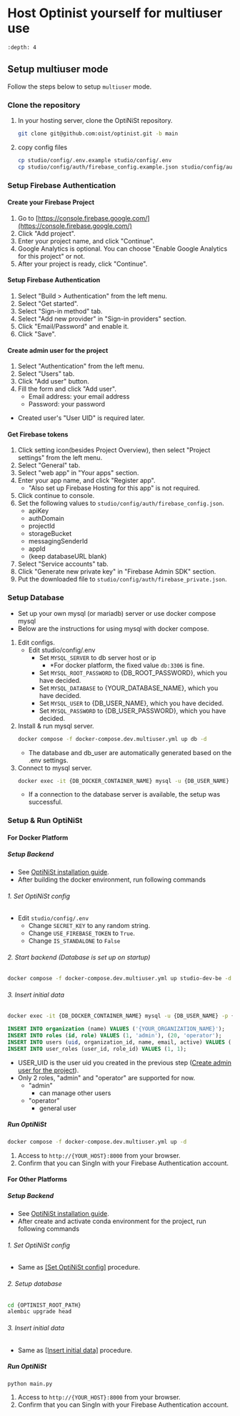 Host Optinist yourself for multiuser use
========================================

```{contents}
:depth: 4
```

## Setup multiuser mode

Follow the steps below to setup `multiuser` mode.

### Clone the repository
1. In your hosting server, clone the OptiNiSt repository.
    ```bash
    git clone git@github.com:oist/optinist.git -b main
    ```
2. copy config files
    ```bash
    cp studio/config/.env.example studio/config/.env
    cp studio/config/auth/firebase_config.example.json studio/config/auth/firebase_config.json
    ```

###  Setup Firebase Authentication

#### Create your Firebase Project
1. Go to [https://console.firebase.google.com/](https://console.firebase.google.com/)
2. Click "Add project".
3. Enter your project name, and click "Continue".
4. Google Analytics is optional. You can choose "Enable Google Analytics for this project" or not.
5. After your project is ready, click "Continue".

#### Setup Firebase Authentication
1. Select "Build > Authentication" from the left menu.
2. Select "Get started".
3. Select "Sign-in method" tab.
4. Select "Add new provider" in "Sign-in providers" section.
5. Click "Email/Password" and enable it.
6. Click "Save".

#### Create admin user for the project
1. Select "Authentication" from the left menu.
2. Select "Users" tab.
3. Click "Add user" button.
4. Fill the form and click "Add user".
    - Email address: your email address
    - Password: your password

- Created user's "User UID" is required later.

#### Get Firebase tokens
1. Click setting icon(besides Project Overview), then select "Project settings" from the left menu.
2. Select "General" tab.
3. Select "web app" in "Your apps" section.
4. Enter your app name, and click "Register app".
    - "Also set up Firebase Hosting for this app" is not required.
5. Click continue to console.
6. Set the following values to `studio/config/auth/firebase_config.json`.
    - apiKey
    - authDomain
    - projectId
    - storageBucket
    - messagingSenderId
    - appId
    - (keep databaseURL blank)
7. Select "Service accounts" tab.
8. Click "Generate new private key" in "Firebase Admin SDK" section.
9. Put the downloaded file to `studio/config/auth/firebase_private.json`.

### Setup Database
- Set up your own mysql (or mariadb) server or use docker compose mysql
- Below are the instructions for using mysql with docker compose.

1. Edit configs.
    - Edit studio/config/.env
      - Set `MYSQL_SERVER` to db server host or ip
        - \*For docker platform, the fixed value `db:3306` is fine.
      - Set `MYSQL_ROOT_PASSWORD` to {DB_ROOT_PASSWORD}, which you have decided.
      - Set `MYSQL_DATABASE` to {YOUR_DATABASE_NAME}, which you have decided.
      - Set `MYSQL_USER` to {DB_USER_NAME}, which you have decided.
      - Set `MYSQL_PASSWORD` to {DB_USER_PASSWORD}, which you have decided.
2. Install & run mysql server.
    ```bash
    docker compose -f docker-compose.dev.multiuser.yml up db -d
    ```
    - The database and db_user are automatically generated based on the .env settings.
3. Connect to mysql server.
    ```bash
    docker exec -it {DB_DOCKER_CONTAINER_NAME} mysql -u {DB_USER_NAME} -p {YOUR_DATABASE_NAME}
    ```
    - If a connection to the database server is available, the setup was successful.

### Setup & Run OptiNiSt

#### For Docker Platform

##### Setup Backend
- See [OptiNiSt installation guide](../installation/docker_for_developer.md).
- After building the docker environment, run following commands

###### 1. Set OptiNiSt config
- Edit `studio/config/.env`
    - Change `SECRET_KEY` to any random string.
    - Change `USE_FIREBASE_TOKEN` to `True`.
    - Change `IS_STANDALONE` to `False`

###### 2. Start backend (Database is set up on startup)
```bash
docker compose -f docker-compose.dev.multiuser.yml up studio-dev-be -d
```

###### 3. Insert initial data
```bash
docker exec -it {DB_DOCKER_CONTAINER_NAME} mysql -u {DB_USER_NAME} -p {YOUR_DATABASE_NAME}
```
```sql
INSERT INTO organization (name) VALUES ('{YOUR_ORGANIZATION_NAME}');
INSERT INTO roles (id, role) VALUES (1, 'admin'), (20, 'operator');
INSERT INTO users (uid, organization_id, name, email, active) VALUES ('{FIREBASE_UID}', 1, '{YOUR_NAME}', '{YOUR_EMAIL}', true);
INSERT INTO user_roles (user_id, role_id) VALUES (1, 1);
```
- USER_UID is the user uid you created in the previous step ([Create admin user for the project](#create-admin-user-for-the-project)).
- Only 2 roles, "admin" and "operator" are supported for now.
  - "admin"
    - can manage other users
  - "operator"
    - general user

##### Run OptiNiSt
```bash
docker compose -f docker-compose.dev.multiuser.yml up -d
```

1. Access to `http://{YOUR_HOST}:8000` from your browser.
2. Confirm that you can SingIn with your Firebase Authentication account.

#### For Other Platforms

##### Setup Backend
- See [OptiNiSt installation guide](../installation/index.rst).
- After create and activate conda environment for the project, run following commands

###### 1. Set OptiNiSt config
- Same as [[Set OptiNiSt config]](#set-optinist-config) procedure.

###### 2. Setup database
```bash
cd {OPTINIST_ROOT_PATH}
alembic upgrade head
```

###### 3. Insert initial data
- Same as [[Insert initial data]](#insert-initial-data) procedure.

##### Run OptiNiSt
```bash
python main.py
```

1. Access to `http://{YOUR_HOST}:8000` from your browser.
2. Confirm that you can SingIn with your Firebase Authentication account.
